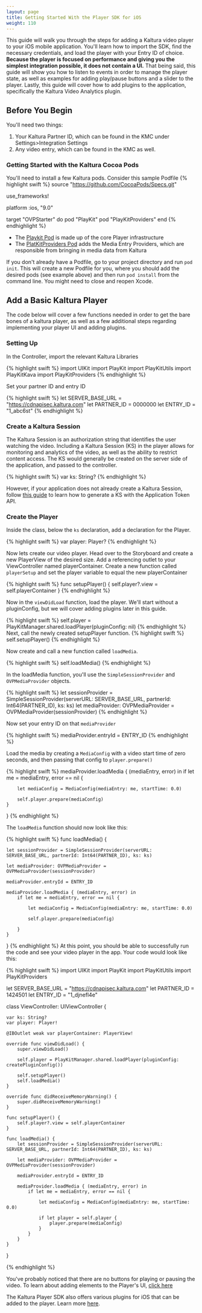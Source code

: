 ```yaml
---
layout: page
title: Getting Started With the Player SDK for iOS
weight: 110
---
```


This guide will walk you through the steps for adding a Kaltura video player to your iOS mobile application. You'll learn how to import the SDK, find the necessary credentials, and load the player with your Entry ID of choice. **Because the player is focused on performance and giving you the simplest integration possible, it does not contain a UI.** That being said, this guide will show you how to listen to events in order to manage the player state, as well as examples for adding play/pause buttons and a slider to the player. 
Lastly, this guide will cover how to add plugins to the application, specifically the Kaltura Video Analytics plugin.

## Before You Begin

You'll need two things: 
1. Your Kaltura Partner ID, which can be found in the KMC under Settings>Integration Settings 
2. Any video entry, which can be found in the KMC as well. 

### Getting Started with the Kaltura Cocoa Pods

You'll need to install a few Kaltura pods. Consider this sample Podfile 
{% highlight swift %}
source "https://github.com/CocoaPods/Specs.git"

use_frameworks!

platform :ios, "9.0"

target "OVPStarter" do
  pod "PlayKit"
  pod "PlayKitProviders"
end
{% endhighlight %}

- The [Playkit Pod](https://cocoapods.org/pods/PlayKit) is made up of the core Player infrastructure 
- The [PlatKitProviders Pod](https://cocoapods.org/pods/PlayKitProviders) adds the Media Entry Providers, which are responsible from bringing in media data from Kaltura 

If you don't already have a Podfile, go to your project directory and run `pod init`. This will create a new Podfile for you, where you should add the desired pods (see example above) and then run `pod install` from the command line. You might need to close and reopen Xcode. 


## Add a Basic Kaltura Player 

The code below will cover a few functions needed in order to get the bare bones of a kaltura player, as well as a few additional steps regarding implementing your player UI and adding plugins. 

### Setting Up 

In the Controller, import the relevant Kaltura Libraries 

{% highlight swift %}
import UIKit
import PlayKit
import PlayKitUtils
import PlayKitKava
import PlayKitProviders
{% endhighlight %}

Set your partner ID and entry ID 

{% highlight swift %}
let SERVER_BASE_URL = "https://cdnapisec.kaltura.com"
let PARTNER_ID = 0000000
let ENTRY_ID = "1_abc6st"
{% endhighlight %}

### Create a Kaltura Session 

The Kaltura Session is an authorization string that identifies the user watching the video. Including a Kaltura Session (KS) in the player allows for monitoring and analytics of the video, as well as the ability to restrict content access. The KS would generally be created on the server side of the application, and passed to the controller. 

{% highlight swift %}
var ks: String?
{% endhighlight %}

However, if your application does not already create a Kaltura Session, follow [this guide](https://developer.kaltura.com/player/ios/kaltura-session-authentication-ios) to learn how to generate a KS with the Application Token API. 


### Create the Player

Inside the class, below the `ks` declaration, add a declaration for the Player. 

{% highlight swift %}
var player: Player?
{% endhighlight %}

Now lets create our video player. Head over to the Storyboard and create a new PlayerView of the desired size. Add a referencing outlet to your ViewController named playerContainer. Create a new function called `playerSetup` and set the player variable to equal the new playerContainer 

{% highlight swift %}
func setupPlayer() {
    self.player?.view = self.playerContainer
}
{% endhighlight %}

Now in the `viewDidLoad` function, load the player. We'll start without a pluginConfig, but we will cover adding plugins later in this guide. 

 {% highlight swift %}
self.player = PlayKitManager.shared.loadPlayer(pluginConfig: nil)
 {% endhighlight %}
Next, call the newly created setupPlayer function. 
{% highlight swift %}
self.setupPlayer()
{% endhighlight %}

Now create and call a new function called `loadMedia`. 

{% highlight swift %}
self.loadMedia()
{% endhighlight %}

In the loadMedia function, you'll use the `SimpleSessionProvider` and `OVPMediaProvider` objects. 

{% highlight swift %}
let sessionProvider = SimpleSessionProvider(serverURL: SERVER_BASE_URL, partnerId: Int64(PARTNER_ID), ks: ks)
let mediaProvider: OVPMediaProvider = OVPMediaProvider(sessionProvider)
{% endhighlight %}

Now set your entry ID on that `mediaProvider`

{% highlight swift %}
mediaProvider.entryId = ENTRY_ID
{% endhighlight %}

Load the media by creating a `MediaConfig` with a video start time of zero seconds, and then passing that config to `player.prepare()`

{% highlight swift %}
mediaProvider.loadMedia { (mediaEntry, error) in
    if let me = mediaEntry, error == nil {
    
        let mediaConfig = MediaConfig(mediaEntry: me, startTime: 0.0)

        self.player.prepare(mediaConfig)
    }
}
{% endhighlight %}

The `loadMedia` function should now look like this: 

{% highlight swift %}
func loadMedia() {

    let sessionProvider = SimpleSessionProvider(serverURL: SERVER_BASE_URL, partnerId: Int64(PARTNER_ID), ks: ks)

    let mediaProvider: OVPMediaProvider = OVPMediaProvider(sessionProvider)

    mediaProvider.entryId = ENTRY_ID

    mediaProvider.loadMedia { (mediaEntry, error) in
        if let me = mediaEntry, error == nil {

            let mediaConfig = MediaConfig(mediaEntry: me, startTime: 0.0)

            self.player.prepare(mediaConfig)

        }
    }
}
{% endhighlight %}
At this point, you should be able to successfully run the code and see your video player in the app. Your code would look like this: 

{% highlight swift %}
import UIKit
import PlayKit
import PlayKitUtils
import PlayKitProviders

let SERVER_BASE_URL = "https://cdnapisec.kaltura.com"
let PARTNER_ID = 1424501
let ENTRY_ID = "1_djnefl4e"

class ViewController: UIViewController {
    
    var ks: String?
    var player: Player!
    
    @IBOutlet weak var playerContainer: PlayerView!
    
    override func viewDidLoad() {
        super.viewDidLoad()

        self.player = PlayKitManager.shared.loadPlayer(pluginConfig: createPluginConfig())
        
        self.setupPlayer()
        self.loadMedia()
    }

    override func didReceiveMemoryWarning() {
        super.didReceiveMemoryWarning()
    }
    
    func setupPlayer() {
        self.player?.view = self.playerContainer
    }
    
    func loadMedia() {
        let sessionProvider = SimpleSessionProvider(serverURL: SERVER_BASE_URL, partnerId: Int64(PARTNER_ID), ks: ks)
        
        let mediaProvider: OVPMediaProvider = OVPMediaProvider(sessionProvider)
        
        mediaProvider.entryId = ENTRY_ID
        
        mediaProvider.loadMedia { (mediaEntry, error) in
            if let me = mediaEntry, error == nil {
                
                let mediaConfig = MediaConfig(mediaEntry: me, startTime: 0.0)
                
                if let player = self.player {
                    player.prepare(mediaConfig)
                }
            }
        }
    }
}

{% endhighlight %}

You've probably noticed that there are no buttons for playing or pausing the video. To learn about adding elements to the Player's UI, [click here](https://developer.kaltura.com/player/ios/player-ui-ios) 

The Kaltura Player SDK also offers various plugins for iOS that can be added to the player. Learn more [here](https://developer.kaltura.com/player/ios/analytics-plugins-ios). 



